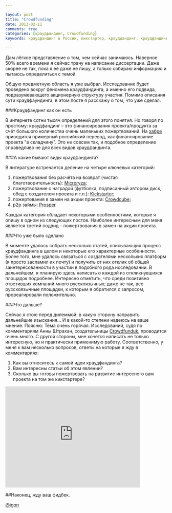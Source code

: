 ```yaml
---

layout: post
title: "Crowdfunding"
date: 2013-02-11 
comments: true
categories: [краудфандинг, Crowdfunding]
keywords: краудфандинг в России, кикстартер, краудфандинг, краудфандинг сайты, диссертация краудфандинг, краудфандинг курсовая

---
```


Дам лёгкое представление о том, чем сейчас занимаюсь. Наверное 50% всего времени я сейчас трачу на написание диссертации. Даже скорее не так, пока я её даже не пишу, а только собираю информацию и пытаюсь определиться с темой.

Общую предметную область я уже выбрал. Исследование будет проведено вокруг феномена краудфандинга, а именно его подвида, подразумевающего акционерную структуру участия. Помимо описания сути краудфаундинга, в этом посте я расскажу о том, что уже сделал.

<!-- more -->

###Краудфандинг как он есть

В интернете сотни тысяч определений для этого понятия. Но говоря по простому: краудфандинг – это финансирования проекта/продукта за счёт большого количества очень маленьких пожертвований. На [хабре](http://habrahabr.ru/post/143353/) приводится примерный российский перевод, как финансирование проекта "в складчину". Это не совсем так, и подобное определение справедливо не для всех видов краудфандинга.

###А какие бывают виды краудфандинга?

В литературе встречается деление на четыре ключевых категорий:

1. пожертвования без расчёта на возврат (чистая благотворительность): [Microryza](https://www.microryza.com);
2. пожертвование с наградой (футболка, подписанный автором диск, обед с создателем проекта и т.п.): [Kickstarter](http://www.kickstarter.com);
3. пожертования в замен на акции проекта: [Crowdcube](http://www.crowdcube.com);
4. p2p займы: [Prosper](http://www.prosper.com)

Каждая категория обладает некоторыми особенностями, которые я опишу в одном из следующих постов. Наиболее интересным для меня является третий подвид – пожертвования в замен на акции проекта.

###Что уже было сделано

В моменте удалось собрать несколько статей, описывающих процесс краудфандинга в целом и некоторые его характерные особенности. Более того, мне удалось связаться с создателями нескольких платформ (я просто заспамил их почту) и получить от них отклик об общей заинтересованности в участии в подобного рода исследовании. В дальнейшем, я планирую здесь написать о каждой из откликнувшихся площадок подробнее. Интересно отметить, что среди позитивно ответивших компаний много русскоязычных; даже не так, все русскоязычные площадки, к которым я обратился с запросом, прореагировали положительно.

###Что дальше?

Сейчас я стою перед дилеммой: в какую сторону направить дальнейшие изыскания... И в какой-то степени надеюсь на ваше мнение. 
Поясню: Тема очень горячая. Исследований, судя по комментариям Анны Штрахан, создательницы [Crowdfunduk](http://crowdfunduk.org), проводится очень много. С другой стороны, мне хочется написать не только интересную, но и практически применимую работу.
Соответственно, у меня к вам несколько вопросов, ответы на которые я жду в комментариях:

1. Как вы относитесь к самой идеи краудфандинга?
2. Вам интересны статьи об этом явлении?
3. Сколько вы готовы пожертвовать на развитие интересного вам проекта на том же кикстартере?

<iframe width="420" height="315" src="http://www.youtube.com/embed/0N7PjEZ3ZS0" frameborder="0" allowfullscreen></iframe>

##Наконец, жду ваш фидбек.

[@igon](https://twitter.com/igon "https://twitter.com/igon")